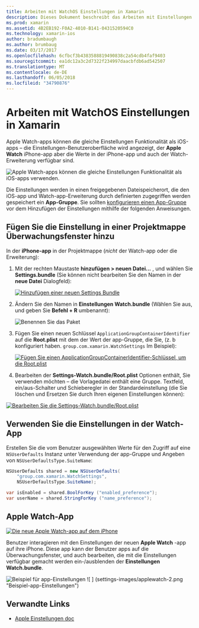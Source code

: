 ```yaml
---
title: Arbeiten mit WatchOS Einstellungen in Xamarin
description: Dieses Dokument beschreibt das Arbeiten mit Einstellungen für WatchOS in Xamarin. Es wird erläutert, Hinzufügen von Einstellungen zu einer Projektmappe Watch-app verwenden diese Einstellungen in der app, und die Apple Watch-app auf dem iPhone.
ms.prod: xamarin
ms.assetid: 4B2EB192-F0A2-4010-B141-0431520594C0
ms.technology: xamarin-ios
author: bradumbaugh
ms.author: brumbaug
ms.date: 03/17/2017
ms.openlocfilehash: 6cfbcf3b4383588819490838c2a54cdb4faf9403
ms.sourcegitcommit: ea1dc12a3c2d7322f234997daacbfdb6ad542507
ms.translationtype: MT
ms.contentlocale: de-DE
ms.lasthandoff: 06/05/2018
ms.locfileid: "34790876"
---
```

# <a name="working-with-watchos-settings-in-xamarin"></a>Arbeiten mit WatchOS Einstellungen in Xamarin

Apple Watch-apps können die gleiche Einstellungen Funktionalität als iOS-apps – die Einstellungen-Benutzeroberfläche wird angezeigt, der **Apple Watch** iPhone-app aber die Werte in der iPhone-app und auch der Watch-Erweiterung verfügbar sind.

![](settings-images/intro.png "Apple Watch-apps können die gleiche Einstellungen Funktionalität als iOS-apps verwenden.")

Die Einstellungen werden in einen freigegebenen Dateispeicherort, die den iOS-app und Watch-app-Erweiterung durch definierten zugegriffen werden gespeichert ein **App-Gruppe**. Sie sollten [konfigurieren einen App-Gruppe](~/ios/watchos/app-fundamentals/app-groups.md) vor dem Hinzufügen der Einstellungen mithilfe der folgenden Anweisungen.

## <a name="add-settings-in-a-watch-solution"></a>Fügen Sie die Einstellung in einer Projektmappe Überwachungsfenster hinzu

In der **iPhone-app** in der Projektmappe (*nicht* der Watch-app oder die Erweiterung):

1. Mit der rechten Maustaste **hinzufügen > neuen Datei...**  , und wählen Sie **Settings.bundle** (Sie können nicht bearbeiten Sie den Namen in der **neue Datei** Dialogfeld):

   [![](settings-images/settings-add-sml.png "Hinzufügen einer neuen Settings Bundle")](settings-images/settings-add.png#lightbox)

2. Ändern Sie den Namen in **Einstellungen Watch.bundle** (Wählen Sie aus, und geben Sie **Befehl + R** umbenannt):

   ![](settings-images/settings-rename.png "Benennen Sie das Paket")

3. Fügen Sie einen neuen Schlüssel `ApplicationGroupContainerIdentifier` auf die **Root.plist** mit dem der Wert der app-Gruppe, die Sie, (z. b konfiguriert haben. `group.com.xamarin.WatchSettings` Im Beispiel):

   [ ![](settings-images/settings-appgroup-sml.png "Fügen Sie einen ApplicationGroupContainerIdentifier-Schlüssel, um die Root.plist")](settings-images/settings-appgroup.png#lightbox)

4. Bearbeiten der **Settings-Watch.bundle/Root.plist** Optionen enthält, Sie verwenden möchten – die Vorlagedatei enthält eine Gruppe.
  Textfeld, ein/aus-Schalter und Schieberegler in der Standardeinstellung (die Sie löschen und Ersetzen Sie durch Ihren eigenen Einstellungen können):

  [![](settings-images/rootplist-sml.png "Bearbeiten Sie die Settings-Watch.bundle/Root.plist")](settings-images/rootplist.png#lightbox)


## <a name="use-settings-in-the-watch-app"></a>Verwenden Sie die Einstellungen in der Watch-App

Erstellen Sie die vom Benutzer ausgewählten Werte für den Zugriff auf eine `NSUserDefaults` Instanz unter Verwendung der app-Gruppe und Angeben von `NSUserDefaultsType.SuiteName`:

```csharp
NSUserDefaults shared = new NSUserDefaults(
    "group.com.xamarin.WatchSettings",
    NSUserDefaultsType.SuiteName);

var isEnabled = shared.BoolForKey ("enabled_preference");
var userName = shared.StringForKey ("name_preference");
```

## <a name="apple-watch-app"></a>Apple Watch-App

[![](settings-images/settings-app-sml.png "Die neue Apple Watch-app auf dem iPhone")](settings-images/settings-app.png#lightbox)

Benutzer interagieren mit den Einstellungen der neuen **Apple Watch** -app auf ihre iPhone. Diese app kann der Benutzer apps auf die Überwachungsfenster, und auch bearbeiten, die mit die Einstellungen verfügbar gemacht werden ein-/ausblenden der **Einstellungen Watch.bundle**.

![](settings-images/applewatch-1.png "Beispiel für app-Einstellungen") ![ ] (settings-images/applewatch-2.png "Beispiel-app-Einstellungen")



## <a name="related-links"></a>Verwandte Links

- [Apple Einstellungen doc](https://developer.apple.com/library/prerelease/ios/documentation/General/Conceptual/WatchKitProgrammingGuide/Settings.html#//apple_ref/doc/uid/TP40014969-CH22-SW1)
